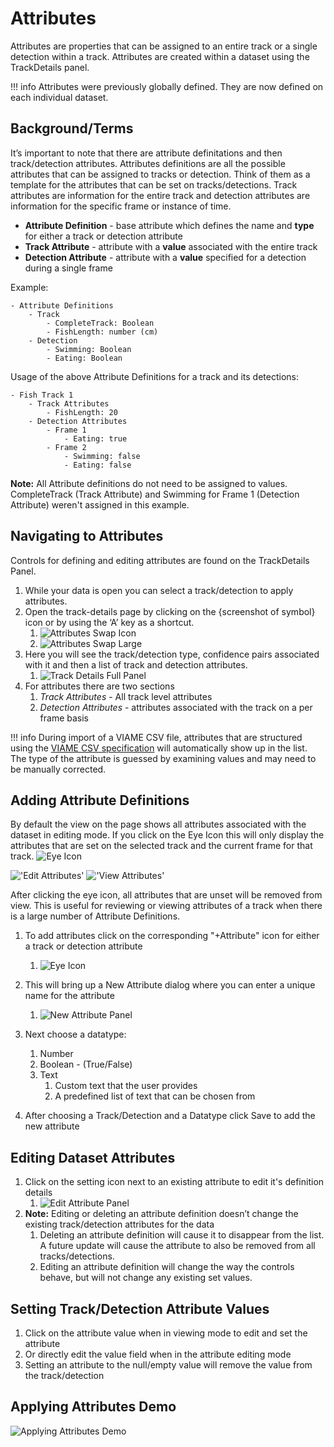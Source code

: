 # Attributes

Attributes are properties that can be assigned to an entire track or a single detection within a track. Attributes are created within a dataset using the TrackDetails panel.

!!! info
    Attributes were previously globally defined.  They are now defined on each individual dataset.

## Background/Terms

It’s important to note that there are attribute definitations and then track/detection attributes.  Attributes definitions are all the possible attributes that can be assigned to tracks or detection.  Think of them as a template for the attributes that can be set on tracks/detections.  Track attributes are information for the entire track and detection attributes are information for the specific frame or instance of time.

- **Attribute Definition** - base attribute which defines the name and **type** for either a track or detection attribute
- **Track Attribute** - attribute with a **value** associated with the entire track
- **Detection Attribute** - attribute with a **value** specified for a detection during a single frame

Example:

    - Attribute Definitions
        - Track
            - CompleteTrack: Boolean
            - FishLength: number (cm)
        - Detection
            - Swimming: Boolean
            - Eating: Boolean

Usage of the above Attribute Definitions for a track and its detections:

    - Fish Track 1
        - Track Attributes
            - FishLength: 20
        - Detection Attributes
            - Frame 1
                - Eating: true
            - Frame 2
                - Swimming: false
                - Eating: false
**Note:** All Attribute definitions do not need to be assigned to values.  CompleteTrack (Track Attribute) and Swimming for Frame 1 (Detection Attribute) weren't assigned in this example.

## Navigating to Attributes

Controls for defining and editing attributes are found on the TrackDetails Panel. 

1. While your data is open you can select a track/detection to apply attributes.
1. Open the track-details page by clicking on the  {screenshot of symbol} icon or by using the ‘A’ key as a shortcut.
    1. ![Attributes Swap Icon](images/Attributes/swapIcon.png)
    1. ![Attributes Swap Large](images/Attributes/goingToDetails.png)
1. Here you will see the track/detection type, confidence pairs associated with it and then a list of track and detection attributes.
    1. ![Track Details Full Panel](images/Attributes/trackDetailsFull.png)
1. For attributes there are two sections
    1. *Track Attributes* - All track level attributes
    1. *Detection Attributes* - attributes associated with the track on a per frame basis

!!! info
    During import of a VIAME CSV file, attributes that are structured using the [VIAME CSV specification](https://viame.readthedocs.io/en/latest/section_links/detection_file_conversions.html) will automatically show up in the list.  The type of the attribute is guessed by examining values and may need to be manually corrected.

## Adding Attribute Definitions

By default the view on the page shows all attributes associated with the dataset in editing mode.  If you click on the Eye Icon this will only display the attributes that are set on the selected track and the current frame for that track.
![Eye Icon](images/Attributes/eyeIcon.png)

!['Edit Attributes'](images/Attributes/trackDetailsFull.png)    !['View Attributes'](images/Attributes/trackDetailsView.png)

After clicking the eye icon, all attributes that are unset will be removed from view.  This is useful for reviewing or viewing attributes of a track when there is a large number of Attribute Definitions.

1. To add attributes click on the corresponding "+Attribute" icon for either a track or detection attribute
    1. ![Eye Icon](images/Attributes/AttributeButton.png)

1. This will bring up a New Attribute dialog where you can enter a unique name for the attribute
    1. ![New Attribute Panel](images/Attributes/newAttribute.png)
1. Next choose a datatype: 
    1. Number
    1. Boolean - (True/False)
    2. Text
        1. Custom text that the user provides
        1. A predefined list of text that can be chosen from
1. After choosing a Track/Detection and a Datatype click Save to add the new attribute

## Editing Dataset Attributes
1. Click on the setting icon next to an existing attribute to edit it's definition details
    1. ![Edit Attribute Panel](images/Attributes/editAttribute.png)
1. **Note:**  Editing or deleting an attribute definition doesn’t change the existing track/detection attributes for the data
    1. Deleting an attribute definition will cause it to disappear from the list.  A future update will cause the attribute to also be removed from all tracks/detections.
    1. Editing an attribute definition will change the way the controls behave, but will not change any existing set values.


## Setting Track/Detection Attribute Values
1.  Click on the attribute value when in viewing mode to edit and set the attribute
1.  Or directly edit the value field when in the attribute editing mode
1.  Setting an attribute to the null/empty value will remove the value from the track/detection

## Applying Attributes Demo

![Applying Attributes Demo](videos/Attributes/ApplyingAttributes.gif)
